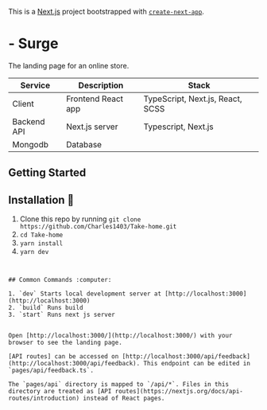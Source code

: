 This is a [Next.js](https://nextjs.org/) project bootstrapped with [`create-next-app`](https://github.com/vercel/next.js/tree/canary/packages/create-next-app).


# - Surge 

The landing page for an online store.



| Service     | Description          | Stack                         |
| ----------- | -------------------- | ----------------------------- |
| Client      | Frontend React app   | TypeScript, Next.js, React, SCSS       
| Backend API | Next.js server       | Typescript, Next.js           |
| Mongodb     | Database             |                               |


## Getting Started

## Installation :wrench:

1. Clone this repo by running `git clone https://github.com/Charles1403/Take-home.git`
2. `cd Take-home`
3. `yarn install`
4. `yarn dev`

```


## Common Commands :computer:

1. `dev` Starts local development server at [http://localhost:3000](http://localhost:3000)
2. `build` Runs build
3. `start` Runs next js server


Open [http://localhost:3000/](http://localhost:3000/) with your browser to see the landing page.

[API routes] can be accessed on [http://localhost:3000/api/feedback](http://localhost:3000/api/feedback). This endpoint can be edited in `pages/api/feedback.ts`.

The `pages/api` directory is mapped to `/api/*`. Files in this directory are treated as [API routes](https://nextjs.org/docs/api-routes/introduction) instead of React pages.

